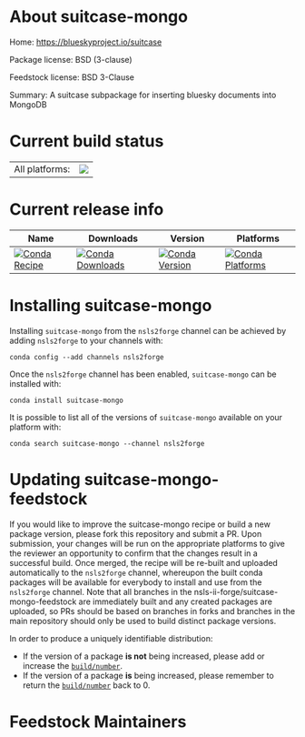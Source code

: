 About suitcase-mongo
====================

Home: https://blueskyproject.io/suitcase

Package license: BSD (3-clause)

Feedstock license: BSD 3-Clause

Summary: A suitcase subpackage for inserting bluesky documents into MongoDB



Current build status
====================


<table><tr><td>All platforms:</td>
    <td>
      <a href="https://dev.azure.com/nsls2forge/nsls2forge/_build/latest?definitionId=85&branchName=master">
        <img src="https://dev.azure.com/nsls2forge/nsls2forge/_apis/build/status/suitcase-mongo-feedstock?branchName=master">
      </a>
    </td>
  </tr>
</table>

Current release info
====================

| Name | Downloads | Version | Platforms |
| --- | --- | --- | --- |
| [![Conda Recipe](https://img.shields.io/badge/recipe-suitcase--mongo-green.svg)](https://anaconda.org/nsls2forge/suitcase-mongo) | [![Conda Downloads](https://img.shields.io/conda/dn/nsls2forge/suitcase-mongo.svg)](https://anaconda.org/nsls2forge/suitcase-mongo) | [![Conda Version](https://img.shields.io/conda/vn/nsls2forge/suitcase-mongo.svg)](https://anaconda.org/nsls2forge/suitcase-mongo) | [![Conda Platforms](https://img.shields.io/conda/pn/nsls2forge/suitcase-mongo.svg)](https://anaconda.org/nsls2forge/suitcase-mongo) |

Installing suitcase-mongo
=========================

Installing `suitcase-mongo` from the `nsls2forge` channel can be achieved by adding `nsls2forge` to your channels with:

```
conda config --add channels nsls2forge
```

Once the `nsls2forge` channel has been enabled, `suitcase-mongo` can be installed with:

```
conda install suitcase-mongo
```

It is possible to list all of the versions of `suitcase-mongo` available on your platform with:

```
conda search suitcase-mongo --channel nsls2forge
```




Updating suitcase-mongo-feedstock
=================================

If you would like to improve the suitcase-mongo recipe or build a new
package version, please fork this repository and submit a PR. Upon submission,
your changes will be run on the appropriate platforms to give the reviewer an
opportunity to confirm that the changes result in a successful build. Once
merged, the recipe will be re-built and uploaded automatically to the
`nsls2forge` channel, whereupon the built conda packages will be available for
everybody to install and use from the `nsls2forge` channel.
Note that all branches in the nsls-ii-forge/suitcase-mongo-feedstock are
immediately built and any created packages are uploaded, so PRs should be based
on branches in forks and branches in the main repository should only be used to
build distinct package versions.

In order to produce a uniquely identifiable distribution:
 * If the version of a package **is not** being increased, please add or increase
   the [``build/number``](https://conda.io/docs/user-guide/tasks/build-packages/define-metadata.html#build-number-and-string).
 * If the version of a package **is** being increased, please remember to return
   the [``build/number``](https://conda.io/docs/user-guide/tasks/build-packages/define-metadata.html#build-number-and-string)
   back to 0.

Feedstock Maintainers
=====================


